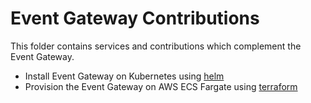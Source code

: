 # Event Gateway Contributions 

This folder contains services and contributions which complement the Event Gateway.

+ Install Event Gateway on Kubernetes using [helm](helm/README.md)
+ Provision the Event Gateway on AWS ECS Fargate using [terraform](terraform/README.md)
